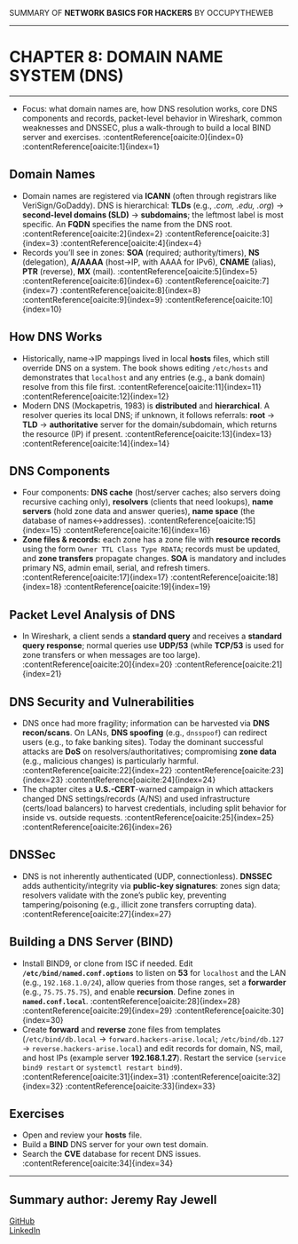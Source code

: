 SUMMARY OF 
**NETWORK BASICS FOR HACKERS** 
BY OCCUPYTHEWEB

---

# CHAPTER 8: DOMAIN NAME SYSTEM (DNS)

---

- Focus: what domain names are, how DNS resolution works, core DNS components and records, packet-level behavior in Wireshark, common weaknesses and DNSSEC, plus a walk-through to build a local BIND server and exercises. :contentReference[oaicite:0]{index=0} :contentReference[oaicite:1]{index=1}

## Domain Names

- Domain names are registered via **ICANN** (often through registrars like VeriSign/GoDaddy). DNS is hierarchical: **TLDs** (e.g., *.com, .edu, .org*) → **second-level domains (SLD)** → **subdomains**; the leftmost label is most specific. An **FQDN** specifies the name from the DNS root. :contentReference[oaicite:2]{index=2} :contentReference[oaicite:3]{index=3} :contentReference[oaicite:4]{index=4}  
- Records you’ll see in zones: **SOA** (required; authority/timers), **NS** (delegation), **A/AAAA** (host→IP, with AAAA for IPv6), **CNAME** (alias), **PTR** (reverse), **MX** (mail). :contentReference[oaicite:5]{index=5} :contentReference[oaicite:6]{index=6} :contentReference[oaicite:7]{index=7} :contentReference[oaicite:8]{index=8} :contentReference[oaicite:9]{index=9} :contentReference[oaicite:10]{index=10}

## How DNS Works

- Historically, name→IP mappings lived in local **hosts** files, which still override DNS on a system. The book shows editing `/etc/hosts` and demonstrates that `localhost` and any entries (e.g., a bank domain) resolve from this file first. :contentReference[oaicite:11]{index=11} :contentReference[oaicite:12]{index=12}  
- Modern DNS (Mockapetris, 1983) is **distributed** and **hierarchical**. A resolver queries its local DNS; if unknown, it follows referrals: **root** → **TLD** → **authoritative** server for the domain/subdomain, which returns the resource (IP) if present. :contentReference[oaicite:13]{index=13} :contentReference[oaicite:14]{index=14}

## DNS Components

- Four components: **DNS cache** (host/server caches; also servers doing recursive caching only), **resolvers** (clients that need lookups), **name servers** (hold zone data and answer queries), **name space** (the database of names↔addresses). :contentReference[oaicite:15]{index=15} :contentReference[oaicite:16]{index=16}  
- **Zone files & records:** each zone has a zone file with **resource records** using the form `Owner TTL Class Type RDATA`; records must be updated, and **zone transfers** propagate changes. **SOA** is mandatory and includes primary NS, admin email, serial, and refresh timers. :contentReference[oaicite:17]{index=17} :contentReference[oaicite:18]{index=18} :contentReference[oaicite:19]{index=19}

## Packet Level Analysis of DNS

- In Wireshark, a client sends a **standard query** and receives a **standard query response**; normal queries use **UDP/53** (while **TCP/53** is used for zone transfers or when messages are too large). :contentReference[oaicite:20]{index=20} :contentReference[oaicite:21]{index=21}

## DNS Security and Vulnerabilities

- DNS once had more fragility; information can be harvested via **DNS recon/scans**. On LANs, **DNS spoofing** (e.g., `dnsspoof`) can redirect users (e.g., to fake banking sites). Today the dominant successful attacks are **DoS** on resolvers/authoritatives; compromising **zone data** (e.g., malicious changes) is particularly harmful. :contentReference[oaicite:22]{index=22} :contentReference[oaicite:23]{index=23} :contentReference[oaicite:24]{index=24}  
- The chapter cites a **U.S.-CERT**-warned campaign in which attackers changed DNS settings/records (A/NS) and used infrastructure (certs/load balancers) to harvest credentials, including split behavior for inside vs. outside requests. :contentReference[oaicite:25]{index=25} :contentReference[oaicite:26]{index=26}

## DNSSec

- DNS is not inherently authenticated (UDP, connectionless). **DNSSEC** adds authenticity/integrity via **public-key signatures**: zones sign data; resolvers validate with the zone’s public key, preventing tampering/poisoning (e.g., illicit zone transfers corrupting data). :contentReference[oaicite:27]{index=27}

## Building a DNS Server (BIND)

- Install BIND9, or clone from ISC if needed. Edit **`/etc/bind/named.conf.options`** to listen on **53** for `localhost` and the LAN (e.g., `192.168.1.0/24`), allow queries from those ranges, set a **forwarder** (e.g., `75.75.75.75`), and enable **recursion**. Define zones in **`named.conf.local`**. :contentReference[oaicite:28]{index=28} :contentReference[oaicite:29]{index=29} :contentReference[oaicite:30]{index=30}  
- Create **forward** and **reverse** zone files from templates (`/etc/bind/db.local` → `forward.hackers-arise.local`; `/etc/bind/db.127` → `reverse.hackers-arise.local`) and edit records for domain, NS, mail, and host IPs (example server **192.168.1.27**). Restart the service (`service bind9 restart` or `systemctl restart bind9`). :contentReference[oaicite:31]{index=31} :contentReference[oaicite:32]{index=32} :contentReference[oaicite:33]{index=33}

## Exercises

- Open and review your **hosts** file.  
- Build a **BIND** DNS server for your own test domain.  
- Search the **CVE** database for recent DNS issues. :contentReference[oaicite:34]{index=34}

---

## Summary author: **Jeremy Ray Jewell**
[GitHub](https://github.com/jeremyrayjewell)  
[LinkedIn](https://www.linkedin.com/in/jeremyrayjewell)
